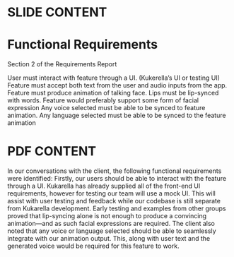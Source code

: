 # SLIDE CONTENT

# Functional Requirements

Section 2 of the Requirements Report

User must interact with feature through a UI. (Kukerella’s UI or testing UI) 
Feature must accept both text from the user and audio inputs from the app. 
Feature must produce animation of talking face. Lips must be lip-synced with words. 
Feature would preferably support some form of facial expression 
Any voice selected must be able to be synced to feature animation.
Any language selected must be able to be synced to the feature animation

# PDF CONTENT

In our conversations with the client, the following functional requirements were identified: 
Firstly, our users should be able to interact with the feature through a UI. Kukarella has already supplied all of the front-end UI requirements, however for testing our team will use a mock UI. This will assist with user testing and feedback while our codebase is still separate from Kukarella development. Early testing and examples from other groups proved that lip-syncing alone is not enough to produce a convincing animation—and as such facial expressions are required.  The client also noted that any voice or language selected should be able to seamlessly integrate with our animation output. This, along with user text and the generated voice would be required for this feature to work. 


